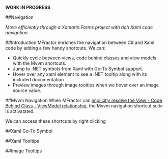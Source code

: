 **WORK IN PROGRESS**

##Navigation

*Move efficiently through a Xamarin.Forms project with rich Xaml code navigation*

##Introduction
MFractor enriches the navigation between C# and Xaml code by adding a few handy shortcuts. We can:

 * Quickly cycle between views, code behind classes and view models with the Mvvm shortcuts.
 * Jump to .NET symbols from Xaml with Go-To Symbol support.
 * Hover over any xaml element to see a .NET tooltip along with its included documentation
 * Preview images through image tooltips when we hover over an image source value.

##Mvvm Navigation
When MFractor can [implicitly resolve the View - Code Behind Class - ViewModel relationship](configure-binding-context.md#implicit-binding-context-resolution), the Mvvm navigation shortcut suite is activatated.

We can access these shortcuts by right clicking

##Xaml Go-To Symbol


##Xaml Tooltips


##Image Tooltips
